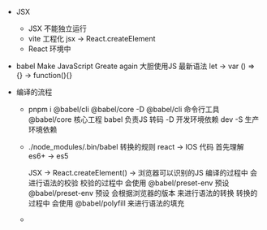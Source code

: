 - JSX
  - JSX 不能独立运行
  - vite 工程化
     jsx -> React.createElement
  - React 环境中

- babel 
   Make JavaScript Greate again
   大胆使用JS 最新语法
   let -> var
   () => {} -> function(){}

- 编译的流程
   - pnpm i @babel/cli @babel/core -D
      @babel/cli 命令行工具
      @babel/core 核心工程
      babel 负责JS 转码
      -D 开发环境依赖 dev
      -S 生产环境依赖 
  - ./node_modules/.bin/babel 
      转换的规则 
      react -> IOS 代码
      首先理解es6+ -> es5
      

      JSX -> React.createElement() -> 浏览器可以识别的JS
      编译的过程中 会进行语法的校验
      校验的过程中 会使用 @babel/preset-env 预设
      @babel/preset-env 预设 会根据浏览器的版本 来进行语法的转换
      转换的过程中 会使用 @babel/polyfill 来进行语法的填充

  -